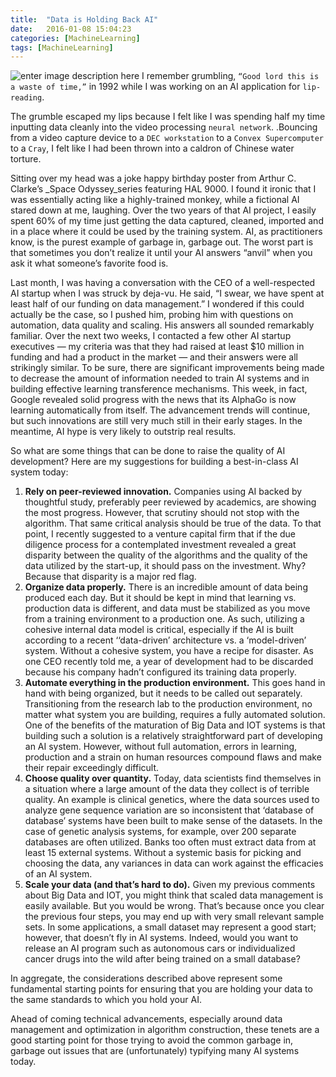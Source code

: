 ```yaml
---
title:  "Data is Holding Back AI"
date:   2016-01-08 15:04:23
categories: [MachineLearning]
tags: [MachineLearning]
---
```

![enter image description here](https://thumbor.forbes.com/thumbor/960x0/https://specials-images.forbesimg.com/imageserve/566888527/960x0.jpg?fit=scale)
I remember grumbling, `“Good lord this is a waste of time,”` in 1992 while I was working on an AI application for `lip-reading`.

The grumble escaped my lips because I felt like I was spending half my time inputting data cleanly into the video processing `neural network`. .Bouncing from a video capture device to a `DEC workstation` to a `Convex Supercomputer` to a `Cray`, I felt like I had been thrown into a caldron of Chinese water torture.

Sitting over my head was a joke happy birthday poster from Arthur C. Clarke’s  _Space Odyssey_series featuring HAL 9000. I found it ironic that I was essentially acting like a highly-trained monkey, while a fictional AI stared down at me, laughing. Over the two years of that AI project, I easily spent 60% of my time just getting the data captured, cleaned, imported and in a place where it could be used by the training system.  AI, as practitioners know, is the purest example of garbage in, garbage out.  The worst part is that sometimes you don’t realize it until your AI answers “anvil” when you ask it what someone’s favorite food is.

Last month, I was having a conversation with the CEO of a well-respected AI startup when I was struck by deja-vu. He said, “I swear, we have spent at least half of our funding on data management.” I wondered if this could actually be the case, so I pushed him, probing him with questions on automation, data quality and scaling. His answers all sounded remarkably familiar. Over the next two weeks, I contacted a few other AI startup executives — my criteria was that they had raised at least $10 million in funding and had a product in the market — and their answers were all strikingly similar.
To be sure, there are significant improvements being made to decrease the amount of information needed to train AI systems and in building effective learning transference mechanisms. This week, in fact, Google revealed solid progress with the news that its AlphaGo is now learning automatically from itself. The advancement trends will continue, but such innovations are still very much still in their early stages. In the meantime, AI hype is very likely to outstrip real results.

So what are some things that can be done to raise the quality of AI development? Here are my suggestions for building a best-in-class AI system today:

1.  **Rely on peer-reviewed innovation.**  Companies using AI backed by thoughtful study, preferably peer reviewed by academics, are showing the most progress. However, that scrutiny should not stop with the algorithm. That same critical analysis should be true of the data. To that point, I recently suggested to a venture capital firm that if the due diligence process for a contemplated investment revealed a great disparity between the quality of the algorithms and the quality of the data utilized by the start-up, it should pass on the investment. Why? Because that disparity is a major red flag.
2.  **Organize data properly.**  There is an incredible amount of data being produced each day. But it should be kept in mind that learning vs. production data is different, and data must be stabilized as you move from a training environment to a production one. As such, utilizing a cohesive internal data model is critical, especially if the AI is built according to a recent ‘‘data-driven’ architecture vs. a ‘model-driven’ system. Without a cohesive system, you have a recipe for disaster. As one CEO recently told me, a year of development had to be discarded because his company hadn’t configured its training data properly.
3.  **Automate everything in the production environment.**  This goes hand in hand with being organized, but it needs to be called out separately. Transitioning from the research lab to the production environment, no matter what system you are building, requires a fully automated solution. One of the benefits of the maturation of Big Data and IOT systems is that building such a solution is a relatively straightforward part of developing an AI system. However, without full automation, errors in learning, production and a strain on human resources compound flaws and make their repair exceedingly difficult.
4.  **Choose quality over quantity.**  Today, data scientists find themselves in a situation where a large amount of the data they collect is of terrible quality. An example is clinical genetics, where the data sources used to analyze gene sequence variation are so inconsistent that ‘database of database’ systems have been built to make sense of the datasets. In the case of genetic analysis systems, for example, over 200 separate databases are often utilized. Banks too often must extract data from at least 15 external systems. Without a systemic basis for picking and choosing the data, any variances in data can work against the efficacies of an AI system.
5.  **Scale your data (and that’s hard to do).**  Given my previous comments about Big Data and IOT, you might think that scaled data management is easily available. But you would be wrong. That’s because once you clear the previous four steps, you may end up with very small relevant sample sets. In some applications, a small dataset may represent a good start; however, that doesn’t fly in AI systems. Indeed, would you want to release an AI program such as autonomous cars or individualized cancer drugs into the wild after being trained on a small database?

In aggregate, the considerations described above represent some fundamental starting points for ensuring that you are holding your data to the same standards to which you hold your AI.

Ahead of coming technical advancements, especially around data management and optimization in algorithm construction, these tenets are a good starting point for those trying to avoid the common garbage in, garbage out issues that are (unfortunately) typifying many AI systems today.

